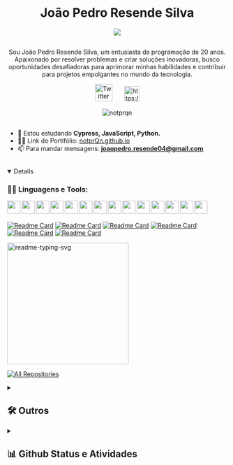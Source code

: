 <h1 align="center"> João Pedro Resende Silva</h1>

<p align="center">
  <!-- Typing SVG by DenverCoder1 - https://github.com/DenverCoder1/readme-typing-svg -->
  <a>
    <img src="https://readme-typing-svg.demolab.com/?lines=Developer%20Júnior;Experiências%20com:;Python,%20CSharp,%20Java,%20Node.JS;Sempre%20aprendendo%20coisas%20novas.&font=Fira%20Code&center=true&width=455&height=45&color=117a65&vCenter=false&pause=300&size=22" /></a>
</p>
<h2></h2>
<p align="center">Sou João Pedro Resende Silva, um entusiasta da programação de 20 anos. Apaixonado por resolver problemas e criar soluções inovadoras, busco oportunidades desafiadoras para aprimorar minhas habilidades e contribuir para projetos empolgantes no mundo da tecnologia.</p>

<p align="center">
  <a href="https://twitter.com/notprQn"><img width="40px" padding-right="10px" alt="Twitter" title="Twitter" src="https://assets.stickpng.com/images/580b57fcd9996e24bc43c53e.png" /></a>
  &#8287;&#8287;&#8287;&#8287;&#8287;
  <a href="https://www.linkedin.com/in/joão-pedro-resende-silva/" target="blank"><img src="https://cdn.jsdelivr.net/gh/devicons/devicon/icons/linkedin/linkedin-original.svg"" alt="https://www.linkedin.com/in/joão-pedro-resende-silva/" height="35" width="35"/></a>
</p>
<p align="center"> <img src="https://komarev.com/ghpvc/?username=notprqn&label=Profile%20views&color=0e75b6&style=for-the-badge" alt="notprqn" /> </p>
<h2></h2>


- 🌱 Estou estudando **Cypress, JavaScript, Python.**
- 👨‍💻 Link do Portifólio: [notprQn.github.io](notprQn.github.io)
- 📫 Para mandar mensagens: **joaopedro.resende04@gmail.com**
<h2></h2>

<details open> 
<h3 align="left">👨‍💻 Linguagens e Tools:</h3>
<p align="left"> 
    <img align="left" width="30px" padding-right="10px" src="https://cdn.jsdelivr.net/gh/devicons/devicon/icons/nodejs/nodejs-original-wordmark.svg" />
    <img align="left" width="30px" padding-right="10px" src="https://cdn.jsdelivr.net/gh/devicons/devicon/icons/java/java-original.svg" />     
    <img align="left" width="30px" padding-right="10px" src="https://cdn.jsdelivr.net/gh/devicons/devicon/icons/python/python-original.svg" />
    <img align="left" width="30px" padding-right="10px" src="https://cdn.jsdelivr.net/gh/devicons/devicon/icons/csharp/csharp-plain.svg" />
    <img align="left" width="30px" padding-right="10px" src="https://cdn-icons-png.flaticon.com/512/5969/5969346.png" />         
    <img align="left" width="30px" padding-right="10px" src="https://cdn.jsdelivr.net/gh/devicons/devicon/icons/git/git-original.svg" />
    <img align="left" width="30px" padding-right="10px" src="https://cdn.jsdelivr.net/gh/devicons/devicon/icons/html5/html5-original.svg" />
    <img align="left" width="30px" padding-right="10px" src="https://cdn.jsdelivr.net/gh/devicons/devicon/icons/css3/css3-plain.svg" />
    <img align="left" width="30px" padding-right="10px" src="https://cdn.jsdelivr.net/gh/devicons/devicon/icons/javascript/javascript-original.svg" />
    <img align="left" width="30px" padding-right="10px" src="https://cdn.jsdelivr.net/gh/devicons/devicon/icons/react/react-original.svg" />
    <img align="left" width="30px" padding-right="10px" src="https://cdn.jsdelivr.net/gh/devicons/devicon/icons/androidstudio/androidstudio-original.svg" />
    <img align="left" width="30px" padding-right="10px" src="https://cdn.jsdelivr.net/gh/devicons/devicon/icons/c/c-plain.svg" />
    <img align="left" width="30px" padding-right="10px" src="https://cdn.jsdelivr.net/gh/devicons/devicon/icons/typescript/typescript-original.svg" />
    <img align="left" width="30px" padding-right="10px" src="https://cdn.jsdelivr.net/gh/devicons/devicon/icons/photoshop/photoshop-plain.svg" />
</p>
<br>
<br>
  
[![Readme Card](https://github-readme-stats.vercel.app/api/pin/?username=notprqn&repo=notprQn.github.io)](https://github.com/notprQn/notprQn.github.io)
[![Readme Card](https://github-readme-stats.vercel.app/api/pin/?username=notprqn&repo=notprQn.github.io)](https://github.com/notprQn/notprQn.github.io)
[![Readme Card](https://github-readme-stats.vercel.app/api/pin/?username=notprqn&repo=notprQn.github.io)](https://github.com/notprQn/notprQn.github.io)
[![Readme Card](https://github-readme-stats.vercel.app/api/pin/?username=notprqn&repo=notprQn.github.io)](https://github.com/notprQn/notprQn.github.io)
[![Readme Card](https://github-readme-stats.vercel.app/api/pin/?username=notprqn&repo=notprQn.github.io)](https://github.com/notprQn/notprQn.github.io)
[![Readme Card](https://github-readme-stats.vercel.app/api/pin/?username=notprqn&repo=notprQn.github.io)](https://github.com/notprQn/notprQn.github.io)

<a href="https://github.com/notprqn/notprQn.github.io"><img width="278" src="[https://notprqn-github-notprQn.github.io.app/api/pin/?username=DenverCoder1&repo=readme-typing-svg](https://github-readme-stats.vercel.app/api/pin/?username=notprqn&repo=notprQn.github.io)&theme=react&bg_color=1F222E&title_color=F85D7F&hide_border=true&icon_color=F8D866&show_icons=false" alt="readme-typing-svg"></a>

  <a href="https://github.com/DenverCoder1?tab=repositories&sort=stargazers"><img alt="All Repositories" title="All Repositories" src="https://custom-icon-badges.demolab.com/badge/-Click%20Here%20For%20All%20My%20Repos-1F222E?style=for-the-badge&logoColor=white&logo=repo"/></a>
</details>

<details>   
  <summary><h2>🛠️ Outros</h2></summary>
  <!-- Some badges are from https://github.com/Ileriayo/markdown-badges -->
  <h3>🧰 Frameworks e Libraries</h3>

  <p>
      <a href="#"><img alt="Arduino" src="https://img.shields.io/badge/-Arduino-00979D?logo=Arduino&logoColor=white"></a>
      <a href="#"><img alt="BlissfulJS" src="https://custom-icon-badges.demolab.com/badge/Bliss.js-3dacc2.svg?logo=bliss&logoColor=white"></a>
      <a href="#"><img alt="Bootstrap" src="https://img.shields.io/badge/Bootstrap-7952B3.svg?logo=bootstrap&logoColor=white"></a>
      <a href="#"><img alt="Cordova" src="https://img.shields.io/badge/-Cordova-E8E8E8?logo=apache-cordova&logoColor=black"></a>
      <a href="#"><img alt="Discord.py" src="https://custom-icon-badges.demolab.com/badge/Discord.py-0d1620.svg?logo=dpy"></a>
      <a href="#"><img alt="Electron" src="https://img.shields.io/badge/Electron-20232e.svg?logo=electron&logoColor=white"></a>
      <a href="#"><img alt="Express.js" src="https://img.shields.io/badge/Express.js-404d59.svg?logo=express&logoColor=white"></a>
      <a href="#"><img alt="Flask" src="https://img.shields.io/badge/Flask-000000.svg?logo=flask&logoColor=white"></a>
      <a href="#"><img alt="GitHub Actions" src="https://img.shields.io/badge/GitHub%20Actions-2671E5.svg?logo=github%20actions&logoColor=white"></a>
      <a href"#"><img alt="Gunicorn" src="https://img.shields.io/badge/-Gunicorn-499848.svg?logo=gunicorn&logoColor=white"></a>
      <a href="#"><img alt="JUnit" src="https://custom-icon-badges.demolab.com/badge/JUnit-25A162.svg?logo=check-circle&logoColor=white"></a>
      <a href="#"><img alt="Material Design" src="https://img.shields.io/badge/Material%20Design-0081CB.svg?logo=material-design&logoColor=white"></a>
      <a href="#"><img alt="Nextcord" src="https://custom-icon-badges.demolab.com/badge/Nextcord-0d1620.svg?logo=nextcord"></a>
      <a href="#"><img alt="NumPy" src="https://img.shields.io/badge/Numpy-013243.svg?logo=numpy&logoColor=white"></a>
      <a href="#"><img alt="Pandas" src="https://img.shields.io/badge/Pandas-150458.svg?logo=pandas&logoColor=white"></a>
      <a href="#"><img alt="PHPUnit" src="https://custom-icon-badges.demolab.com/badge/PHPUnit-366488.svg?logo=test-tube&logoColor=white"></a>
      <a href="#"><img alt="Praw" src="https://custom-icon-badges.demolab.com/badge/Praw-ff3c0c.svg?logo=praw"></a>
      <a href="#"><img alt="Pytest" src="https://img.shields.io/badge/Pytest-0A9EDC.svg?logo=pytest&logoColor=white"></a>
      <a href="#"><img alt="React" src="https://img.shields.io/badge/React-20232a.svg?logo=react&logoColor=%2361DAFB"></a>
      <a href="#"><img alt="Slim" src="https://custom-icon-badges.demolab.com/badge/Slim-74a045.svg?logo=slim-php"></a>
      <a href="#"><img alt="Symfony" src="https://img.shields.io/badge/Symfony-111111.svg?logo=symfony&logoColor=white"></a>
      <a href="#"><img alt="SymPy" src="https://img.shields.io/badge/Sympy-3B5526.svg?logo=sympy&logoColor=white"></a>
      <a href="#"><img alt="TensorFlow" src="https://img.shields.io/badge/TensorFlow-FF6F00.svg?logo=TensorFlow&logoColor=white"></a>
      <a href="#"><img alt="Wordpress" src="https://img.shields.io/badge/Wordpress-21759B?logo=wordpress&logoColor=white"></a>
      <a href="#"><img alt="WPF (.Net)" src="https://img.shields.io/badge/WPF-5C2D91?logo=.net&logoColor=white"></a>
  </p>

  <h3>🗄️ Databases e Cloud Hosting</h3>

  <p>
      <a href="#"><img alt="GitHub Pages" src="https://img.shields.io/badge/GitHub%20Pages-327FC7.svg?logo=github&logoColor=white"></a>
      <a href="#"><img alt="Heroku" src="https://img.shields.io/badge/Heroku-430098.svg?logo=heroku&logoColor=white"></a>
      <a href="#"><img alt="MongoDB" src ="https://img.shields.io/badge/MongoDB-4ea94b.svg?logo=mongodb&logoColor=white"></a>
      <a href="#"><img alt="MySQL" src="https://img.shields.io/badge/MySQL-00f.svg?logo=mysql&logoColor=white"></a>
      <a href="#"><img alt="Notion" src="https://img.shields.io/badge/Notion-010101.svg?logo=notion&logoColor=white"></a>
      <a href="#"><img alt="Oracle" src ="https://img.shields.io/badge/Oracle-F00000.svg?logo=oracle&logoColor=white"></a>
      <a href="#"><img alt="PostgreSQL" src ="https://img.shields.io/badge/PostgreSQL-316192.svg?logo=postgresql&logoColor=white"></a>
      <a href="#"><img alt="Render" src="https://img.shields.io/badge/Render-00979D.svg?logo=render&logoColor=white"></a>
      <a href="#"><img alt="Repl.it" src="https://img.shields.io/badge/Repl.it-0D101E.svg?logo=Replit&logoColor=white"></a>
      <a href="#"><img alt="SQLite" src ="https://img.shields.io/badge/SQLite-07405e.svg?logo=sqlite&logoColor=white"></a>
      <a href="#"><img alt="Vercel" src="https://img.shields.io/badge/Vercel-000000.svg?logo=vercel&logoColor=white"></a>
  </p>

  <h3>💻 Software e Tools</h3>

  <p>
      <a href="#"><img alt="Adobe" src="https://img.shields.io/badge/Adobe-FF0000.svg?logo=adobe&logoColor=white"></a>
      <a href="#"><img alt="Android" src="https://img.shields.io/badge/Android-3DDC84?logo=android&logoColor=white"></a>
      <a href="#"><img alt="Android Studio" src="https://img.shields.io/badge/Android%20Studio-008678.svg?logo=android-studio&logoColor=white"></a>
      <a href="#"><img alt="Arch Linux" src="https://img.shields.io/badge/Arch%20Linux-1793D1.svg?logo=arch-linux&logoColor=white"></a>
      <a href="#"><img alt="Audacity" src="https://img.shields.io/badge/-Audacity-0000CC?logo=audacity&logoColor=white"></a>
      <a href="#"><img alt="Bitwarden" src="https://img.shields.io/badge/-Bitwarden-175DDC?logo=bitwarden&logoColor=white"></a>
      <a href="#"><img alt="Brave" src="https://img.shields.io/badge/-Brave-FB542B?logo=brave&logoColor=white"></a>
      <a href="#"><img alt="Construct 3" src="https://img.shields.io/badge/Construct%203-00b56a.svg?logo=construct-3&logoColor=white"></a>
      <a href="#"><img alt="Dark Reader" src="https://img.shields.io/badge/-Dark%20Reader-141E24?logo=dark-reader&logoColor=white"></a>
      <a href="#"><img alt="Dbeaver" src="https://custom-icon-badges.demolab.com/badge/-Dbeaver-372923?logo=dbeaver-mono&logoColor=white"></a>
      <a href="#"><img alt="Discord" src="https://img.shields.io/badge/-Discord-5865F2.svg?logo=discord&logoColor=white"></a>
      <a href="#"><img alt="Git" src="https://img.shields.io/badge/Git-F05033.svg?logo=git&logoColor=white"></a>
      <a href="#"><img alt="GitHub Desktop" src="https://img.shields.io/badge/GitHub%20Desktop-8034A9.svg?logo=github&logoColor=white"></a>
      <a href="#"><img alt="Google Sheets" src="https://img.shields.io/badge/Sheets-34A853.svg?logo=google%20sheets&logoColor=white"></a>
      <a href="#"><img alt="Inkscape" src="https://img.shields.io/badge/Inkscape-000000?logo=Inkscape&logoColor=white"></a>
      <a href="#"><img alt="Jupyter" src="https://img.shields.io/badge/Jupyter-F37626.svg?logo=Jupyter&logoColor=white"></a>
      <a href="#"><img alt="OBS Studio" src="https://img.shields.io/badge/-OBS-302E31?logo=obs-studio&logoColor=white"></a>
      <a href="#"><img alt="Photopea" src="https://img.shields.io/badge/Photopea-18A497?logo=photopea&logoColor=white"></a>
      <a href="#"><img alt="Postman" src="https://img.shields.io/badge/Postman-FF6C37?logo=postman&logoColor=white"></a>
      <a href="#"><img alt="SonarLint" src="https://img.shields.io/badge/-SonarLint-CB2029?logo=sonarlint&logoColor=white"></a>
      <a href="#"><img alt="Stack Overflow" src="https://img.shields.io/badge/-Stack%20Overflow-FE7A16?logo=stack-overflow&logoColor=white"></a>
      <a href="#"><img alt="Visual Studio Code" src="https://img.shields.io/badge/Visual%20Studio%20Code-0078d7.svg?logo=visual-studio-code&logoColor=white"></a>
  </p>
</details>

<details> 
  <summary><h2>📊 Github Status e Atividades</h2></summary>

  <h3>🔥 Streak Stats</h3>

  <!-- GitHub Readme Streak Stats - https://github.com/DenverCoder1/github-readme-streak-stats -->
  <p>
    <a href="https://github.com/notprQn">
      <img title="🔥 Get streak stats for your profile at git.io/streak-stats" alt="NotprQn's streak" src="https://streak-stats.demolab.com/?user=notprQn&theme=monokai-metallian&hide_border=true"/>
    </a>
    </a>
    <p>🔥 Get streak stats for your profile at <a href="https://git.io/streak-stats">git.io/streak-stats</a></p>
  </p>

  <h3>💻 GitHub Profile Stats</h3>

  <!-- https://github.com/anuraghazra/github-readme-stats -->

  <a href="https://github.com/anuraghazra/github-readme-stats"><img alt="notprQn's Github Stats" src="https://github-readme-stats.vercel.app/api?username=notprqn&show_icons=true&include_all_commits=true&count_private=true&theme=react&hide_border=true&bg_color=1F222E&title_color=F85D7F&icon_color=F8D866" height="192px"/></a>
  <a href="https://github.com/anuraghazra/github-readme-stats"><img alt="notprQn's Top Languages" src="https://github-readme-stats.vercel.app/api/top-langs?username=notprqn&show_icons=true&locale=en&layout=compact&theme=react&hide_border=true&bg_color=1F222E&title_color=F85D7F&icon_color=F8D866&hide=Jupyter%20Notebook,Roff" height="192px"/></a>
  <br/>
  
  <!-- https://github.com/ashutosh00710/github-readme-activity-graph -->

</details>

